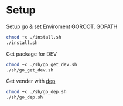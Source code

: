 # Setup

Setup go & set Enviroment GOROOT, GOPATH

```bash
chmod +x ./install.sh
./install.sh
```

Get package for DEV

```bash
chmod +x ./sh/go_get_dev.sh
./sh/go_get_dev.sh
```

Get vender with [dep](github.com/golang/dep/cmd/dep)

```bash
chmod +x ./sh/go_dep.sh
./sh/go_dep.sh
```
